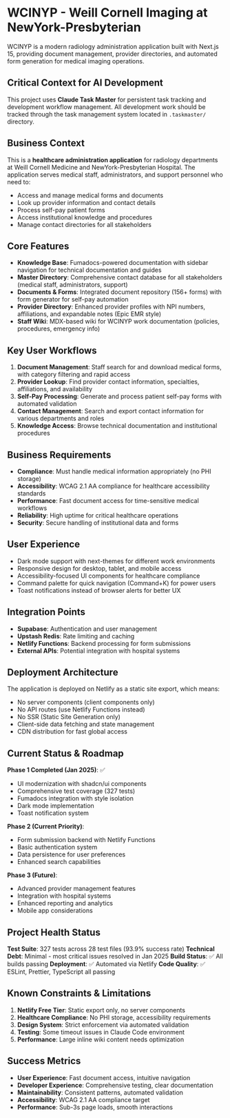 # WCINYP - Weill Cornell Imaging at NewYork-Presbyterian

WCINYP is a modern radiology administration application built with Next.js 15, providing document management, provider directories, and automated form generation for medical imaging operations.

## Critical Context for AI Development

This project uses **Claude Task Master** for persistent task tracking and development workflow management. All development work should be tracked through the task management system located in `.taskmaster/` directory.

## Business Context

This is a **healthcare administration application** for radiology departments at Weill Cornell Medicine and NewYork-Presbyterian Hospital. The application serves medical staff, administrators, and support personnel who need to:

- Access and manage medical forms and documents
- Look up provider information and contact details
- Process self-pay patient forms
- Access institutional knowledge and procedures
- Manage contact directories for all stakeholders

## Core Features

- **Knowledge Base**: Fumadocs-powered documentation with sidebar navigation for technical documentation and guides
- **Master Directory**: Comprehensive contact database for all stakeholders (medical staff, administrators, support)
- **Documents & Forms**: Integrated document repository (156+ forms) with form generator for self-pay automation
- **Provider Directory**: Enhanced provider profiles with NPI numbers, affiliations, and expandable notes (Epic EMR style)
- **Staff Wiki**: MDX-based wiki for WCINYP work documentation (policies, procedures, emergency info)

## Key User Workflows

1. **Document Management**: Staff search for and download medical forms, with category filtering and rapid access
2. **Provider Lookup**: Find provider contact information, specialties, affiliations, and availability
3. **Self-Pay Processing**: Generate and process patient self-pay forms with automated validation
4. **Contact Management**: Search and export contact information for various departments and roles
5. **Knowledge Access**: Browse technical documentation and institutional procedures

## Business Requirements

- **Compliance**: Must handle medical information appropriately (no PHI storage)
- **Accessibility**: WCAG 2.1 AA compliance for healthcare accessibility standards
- **Performance**: Fast document access for time-sensitive medical workflows
- **Reliability**: High uptime for critical healthcare operations
- **Security**: Secure handling of institutional data and forms

## User Experience

- Dark mode support with next-themes for different work environments
- Responsive design for desktop, tablet, and mobile access
- Accessibility-focused UI components for healthcare compliance
- Command palette for quick navigation (Command+K) for power users
- Toast notifications instead of browser alerts for better UX

## Integration Points

- **Supabase**: Authentication and user management
- **Upstash Redis**: Rate limiting and caching
- **Netlify Functions**: Backend processing for form submissions
- **External APIs**: Potential integration with hospital systems

## Deployment Architecture

The application is deployed on Netlify as a static site export, which means:
- No server components (client components only)
- No API routes (use Netlify Functions instead)
- No SSR (Static Site Generation only)
- Client-side data fetching and state management
- CDN distribution for fast global access

## Current Status & Roadmap

**Phase 1 Completed (Jan 2025)**: ✅
- UI modernization with shadcn/ui components
- Comprehensive test coverage (327 tests)
- Fumadocs integration with style isolation
- Dark mode implementation
- Toast notification system

**Phase 2 (Current Priority)**:
- Form submission backend with Netlify Functions
- Basic authentication system
- Data persistence for user preferences
- Enhanced search capabilities

**Phase 3 (Future)**:
- Advanced provider management features
- Integration with hospital systems
- Enhanced reporting and analytics
- Mobile app considerations

## Project Health Status

**Test Suite**: 327 tests across 28 test files (93.9% success rate)
**Technical Debt**: Minimal - most critical issues resolved in Jan 2025
**Build Status**: ✅ All builds passing
**Deployment**: ✅ Automated via Netlify
**Code Quality**: ✅ ESLint, Prettier, TypeScript all passing

## Known Constraints & Limitations

1. **Netlify Free Tier**: Static export only, no server components
2. **Healthcare Compliance**: No PHI storage, accessibility requirements
3. **Design System**: Strict enforcement via automated validation
4. **Testing**: Some timeout issues in Claude Code environment
5. **Performance**: Large inline wiki content needs optimization

## Success Metrics

- **User Experience**: Fast document access, intuitive navigation
- **Developer Experience**: Comprehensive testing, clear documentation
- **Maintainability**: Consistent patterns, automated validation
- **Accessibility**: WCAG 2.1 AA compliance target
- **Performance**: Sub-3s page loads, smooth interactions